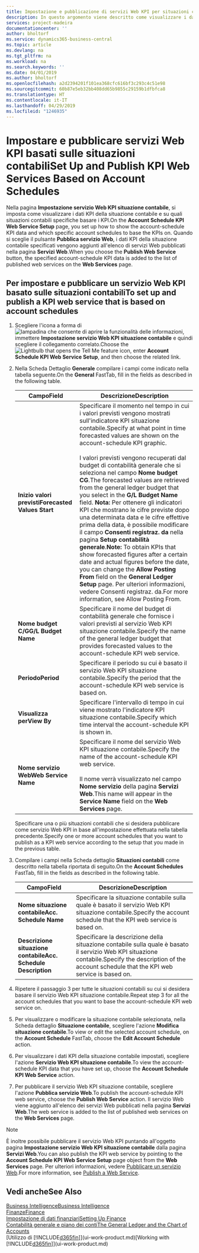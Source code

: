 ```yaml
---
title: Impostazione e pubblicazione di servizi Web KPI per situazioni contabili | Microsoft Docs
description: In questo argomento viene descritto come visualizzare i dati KPI della situazione contabile in base alle situazioni contabili specifiche.
services: project-madeira
documentationcenter: ''
author: bholtorf
ms.service: dynamics365-business-central
ms.topic: article
ms.devlang: na
ms.tgt_pltfrm: na
ms.workload: na
ms.search.keywords: ''
ms.date: 04/01/2019
ms.author: bholtorf
ms.openlocfilehash: a2d2394201f101ea368cfc616bf3c293c4c51e98
ms.sourcegitcommit: 60b87e5eb32bb408dd65b9855c29159b1dfbfca8
ms.translationtype: HT
ms.contentlocale: it-IT
ms.lasthandoff: 04/29/2019
ms.locfileid: "1246935"
---
```

# <a name="set-up-and-publish-kpi-web-services-based-on-account-schedules"></a><span data-ttu-id="dbe09-103">Impostare e pubblicare servizi Web KPI basati sulle situazioni contabili</span><span class="sxs-lookup"><span data-stu-id="dbe09-103">Set Up and Publish KPI Web Services Based on Account Schedules</span></span>
<span data-ttu-id="dbe09-104">Nella pagina **Impostazione servizio Web KPI situazione contabile**, si imposta come visualizzare i dati KPI della situazione contabile e su quali situazioni contabili specifiche basare i KPI.</span><span class="sxs-lookup"><span data-stu-id="dbe09-104">On the **Account Schedule KPI Web Service Setup** page, you set up how to show the account-schedule KPI data and which specific account schedules to base the KPIs on.</span></span> <span data-ttu-id="dbe09-105">Quando si sceglie il pulsante **Pubblica servizio Web**, i dati KPI della situazione contabile specificati vengono aggiunti all'elenco di servizi Web pubblicati nella pagina **Servizi Web**.</span><span class="sxs-lookup"><span data-stu-id="dbe09-105">When you choose the **Publish Web Service** button, the specified account-schedule KPI data is added to the list of published web services on the **Web Services** page.</span></span>  

## <a name="to-set-up-and-publish-a-kpi-web-service-that-is-based-on-account-schedules"></a><span data-ttu-id="dbe09-106">Per impostare e pubblicare un servizio Web KPI basato sulle situazioni contabili</span><span class="sxs-lookup"><span data-stu-id="dbe09-106">To set up and publish a KPI web service that is based on account schedules</span></span>  
1.  <span data-ttu-id="dbe09-107">Scegliere l'icona a forma di ![lampadina che consente di aprire la funzionalità delle informazioni](media/ui-search/search_small.png "Informazioni sull'operazione che si desidera eseguire"), immettere **Impostazione servizio Web KPI situazione contabile** e quindi scegliere il collegamento correlato.</span><span class="sxs-lookup"><span data-stu-id="dbe09-107">Choose the ![Lightbulb that opens the Tell Me feature](media/ui-search/search_small.png "Tell me what you want to do") icon, enter **Account Schedule KPI Web Service Setup**, and then choose the related link.</span></span>  
2.  <span data-ttu-id="dbe09-108">Nella Scheda Dettaglio **Generale** compilare i campi come indicato nella tabella seguente.</span><span class="sxs-lookup"><span data-stu-id="dbe09-108">On the **General** FastTab, fill in the fields as described in the following table.</span></span>  

    |<span data-ttu-id="dbe09-109">Campo</span><span class="sxs-lookup"><span data-stu-id="dbe09-109">Field</span></span>|<span data-ttu-id="dbe09-110">Descrizione</span><span class="sxs-lookup"><span data-stu-id="dbe09-110">Description</span></span>|  
    |---------------------------------|---------------------------------------|  
    |<span data-ttu-id="dbe09-111">**Inizio valori previsti**</span><span class="sxs-lookup"><span data-stu-id="dbe09-111">**Forecasted Values Start**</span></span>|<span data-ttu-id="dbe09-112">Specificare il momento nel tempo in cui i valori previsti vengono mostrati sull'indicatore KPI situazione contabile.</span><span class="sxs-lookup"><span data-stu-id="dbe09-112">Specify at what point in time forecasted values are shown on the account-schedule KPI graphic.</span></span><br /><br /> <span data-ttu-id="dbe09-113">I valori previsti vengono recuperati dal budget di contabilità generale che si seleziona nel campo **Nome budget CG**.</span><span class="sxs-lookup"><span data-stu-id="dbe09-113">The forecasted values are retrieved from the general ledger budget that you select in the **G/L Budget Name** field.</span></span> <span data-ttu-id="dbe09-114">**Nota:**  Per ottenere gli indicatori KPI che mostrano le cifre previste dopo una determinata data e le cifre effettive prima della data, è possibile modificare il campo **Consenti registraz. da** nella pagina **Setup contabilità generale**.</span><span class="sxs-lookup"><span data-stu-id="dbe09-114">**Note:**  To obtain KPIs that show forecasted figures after a certain date and actual figures before the date, you can change the **Allow Posting From** field on the **General Ledger Setup** page.</span></span> <span data-ttu-id="dbe09-115">Per ulteriori informazioni, vedere Consenti registraz. da.</span><span class="sxs-lookup"><span data-stu-id="dbe09-115">For more information, see Allow Posting From.</span></span>|  
    |<span data-ttu-id="dbe09-116">**Nome budget C/G**</span><span class="sxs-lookup"><span data-stu-id="dbe09-116">**G/L Budget Name**</span></span>|<span data-ttu-id="dbe09-117">Specificare il nome del budget di contabilità generale che fornisce i valori previsti al servizio Web KPI situazione contabile.</span><span class="sxs-lookup"><span data-stu-id="dbe09-117">Specify the name of the general ledger budget that provides forecasted values to the account-schedule KPI web service.</span></span>|  
    |<span data-ttu-id="dbe09-118">**Periodo**</span><span class="sxs-lookup"><span data-stu-id="dbe09-118">**Period**</span></span>|<span data-ttu-id="dbe09-119">Specificare il periodo su cui è basato il servizio Web KPI situazione contabile.</span><span class="sxs-lookup"><span data-stu-id="dbe09-119">Specify the period that the account-schedule KPI web service is based on.</span></span>|  
    |<span data-ttu-id="dbe09-120">**Visualizza per**</span><span class="sxs-lookup"><span data-stu-id="dbe09-120">**View By**</span></span>|<span data-ttu-id="dbe09-121">Specificare l'intervallo di tempo in cui viene mostrato l'indicatore KPI situazione contabile.</span><span class="sxs-lookup"><span data-stu-id="dbe09-121">Specify which time interval the account-schedule KPI is shown in.</span></span>|  
    |<span data-ttu-id="dbe09-122">**Nome servizio Web**</span><span class="sxs-lookup"><span data-stu-id="dbe09-122">**Web Service Name**</span></span>|<span data-ttu-id="dbe09-123">Specificare il nome del servizio Web KPI situazione contabile.</span><span class="sxs-lookup"><span data-stu-id="dbe09-123">Specify the name of the account-schedule KPI web service.</span></span><br /><br /> <span data-ttu-id="dbe09-124">Il nome verrà visualizzato nel campo **Nome servizio** della pagina **Servizi Web**.</span><span class="sxs-lookup"><span data-stu-id="dbe09-124">This name will appear in the **Service Name** field on the **Web Services** page.</span></span>|  

    <span data-ttu-id="dbe09-125">Specificare una o più situazioni contabili che si desidera pubblicare come servizio Web KPI in base all'impostazione effettuata nella tabella precedente.</span><span class="sxs-lookup"><span data-stu-id="dbe09-125">Specify one or more account schedules that you want to publish as a KPI web service according to the setup that you made in the previous table.</span></span>  

3.  <span data-ttu-id="dbe09-126">Compilare i campi nella Scheda dettaglio **Situazioni contabili** come descritto nella tabella riportata di seguito.</span><span class="sxs-lookup"><span data-stu-id="dbe09-126">On the **Account Schedules** FastTab, fill in the fields as described in the following table.</span></span>  

    |<span data-ttu-id="dbe09-127">Campo</span><span class="sxs-lookup"><span data-stu-id="dbe09-127">Field</span></span>|<span data-ttu-id="dbe09-128">Descrizione</span><span class="sxs-lookup"><span data-stu-id="dbe09-128">Description</span></span>|  
    |---------------------------------|---------------------------------------|  
    |<span data-ttu-id="dbe09-129">**Nome situazione contabile**</span><span class="sxs-lookup"><span data-stu-id="dbe09-129">**Acc. Schedule Name**</span></span>|<span data-ttu-id="dbe09-130">Specificare la situazione contabile sulla quale è basato il servizio Web KPI situazione contabile.</span><span class="sxs-lookup"><span data-stu-id="dbe09-130">Specify the account schedule that the KPI web service is based on.</span></span>|  
    |<span data-ttu-id="dbe09-131">**Descrizione situazione contabile**</span><span class="sxs-lookup"><span data-stu-id="dbe09-131">**Acc. Schedule Description**</span></span>|<span data-ttu-id="dbe09-132">Specificare la descrizione della situazione contabile sulla quale è basato il servizio Web KPI situazione contabile.</span><span class="sxs-lookup"><span data-stu-id="dbe09-132">Specify the description of the account schedule that the KPI web service is based on.</span></span>|  

4.  <span data-ttu-id="dbe09-133">Ripetere il passaggio 3 per tutte le situazioni contabili su cui si desidera basare il servizio Web KPI situazione contabile.</span><span class="sxs-lookup"><span data-stu-id="dbe09-133">Repeat step 3 for all the account schedules that you want to base the account-schedule KPI web service on.</span></span>  
5.  <span data-ttu-id="dbe09-134">Per visualizzare o modificare la situazione contabile selezionata, nella Scheda dettaglio **Situazione contabile**, scegliere l'azione **Modifica situazione contabile**.</span><span class="sxs-lookup"><span data-stu-id="dbe09-134">To view or edit the selected account schedule, on the **Account Schedule** FastTab, choose the **Edit Account Schedule** action.</span></span>  
6.  <span data-ttu-id="dbe09-135">Per visualizzare i dati KPI della situazione contabile impostati, scegliere l'azione **Servizio Web KPI situazione contabile**.</span><span class="sxs-lookup"><span data-stu-id="dbe09-135">To view the account-schedule KPI data that you have set up, choose the **Account Schedule KPI Web Service** action.</span></span>  
7.  <span data-ttu-id="dbe09-136">Per pubblicare il servizio Web KPI situazione contabile, scegliere l'azione **Pubblica servizio Web**.</span><span class="sxs-lookup"><span data-stu-id="dbe09-136">To publish the account-schedule KPI web service, choose the **Publish Web Service** action.</span></span> <span data-ttu-id="dbe09-137">Il servizio Web viene aggiunto all'elenco dei servizi Web pubblicati nella pagina **Servizi Web**.</span><span class="sxs-lookup"><span data-stu-id="dbe09-137">The web service is added to the list of published web services on the **Web Services** page.</span></span>  

> [!NOTE]  
>  <span data-ttu-id="dbe09-138">È inoltre possibile pubblicare il servizio Web KPI puntando all'oggetto pagina **Impostazione servizio Web KPI situazione contabile** dalla pagina **Servizi Web**.</span><span class="sxs-lookup"><span data-stu-id="dbe09-138">You can also publish the KPI web service by pointing to the **Account Schedule KPI Web Service Setup** page object from the **Web Services** page.</span></span> <span data-ttu-id="dbe09-139">Per ulteriori informazioni, vedere [Pubblicare un servizio Web](across-how-publish-web-service.md).</span><span class="sxs-lookup"><span data-stu-id="dbe09-139">For more information, see [Publish a Web Service](across-how-publish-web-service.md).</span></span>  

## <a name="see-also"></a><span data-ttu-id="dbe09-140">Vedi anche</span><span class="sxs-lookup"><span data-stu-id="dbe09-140">See Also</span></span>  
[<span data-ttu-id="dbe09-141">Business Intelligence</span><span class="sxs-lookup"><span data-stu-id="dbe09-141">Business Intelligence</span></span>](bi.md)  
[<span data-ttu-id="dbe09-142">Finanze</span><span class="sxs-lookup"><span data-stu-id="dbe09-142">Finance</span></span>](finance.md)  
[<span data-ttu-id="dbe09-143">Impostazione di dati finanziari</span><span class="sxs-lookup"><span data-stu-id="dbe09-143">Setting Up Finance</span></span>](finance-setup-finance.md)  
[<span data-ttu-id="dbe09-144">Contabilità generale e piano dei conti</span><span class="sxs-lookup"><span data-stu-id="dbe09-144">The General Ledger and the Chart of Accounts</span></span>](finance-general-ledger.md)  
<span data-ttu-id="dbe09-145">[Utilizzo di [!INCLUDE[d365fin](includes/d365fin_md.md)]](ui-work-product.md)</span><span class="sxs-lookup"><span data-stu-id="dbe09-145">[Working with [!INCLUDE[d365fin](includes/d365fin_md.md)]](ui-work-product.md)</span></span>
